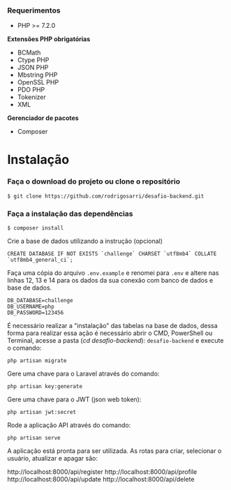 ### Requerimentos

- PHP >= 7.2.0

**Extensões PHP obrigatórias**

- BCMath
- Ctype PHP
- JSON PHP
- Mbstring PHP
- OpenSSL PHP
- PDO PHP
- Tokenizer
- XML

**Gerenciador de pacotes**
- Composer

# Instalação

### Faça o download do projeto ou clone o repositório

`$ git clone https://github.com/rodrigosarri/desafio-backend.git `

### Faça a instalação das dependências

`$ composer install `

Crie a base de dados utilizando a instrução (opcional)

    CREATE DATABASE IF NOT EXISTS `challenge` CHARSET `utf8mb4` COLLATE `utf8mb4_general_ci`;

Faça uma cópia do arquivo `.env.example` e renomei para `.env` e altere nas linhas 12, 13 e 14 para os dados da sua conexão com banco de dados e base de dados.

    DB_DATABASE=challenge
	DB_USERNAME=php
	DB_PASSWORD=123456

É necessário realizar a "instalação" das tabelas na base de dados, dessa forma para realizar essa ação é necessário abrir o CMD, PowerShell ou Terminal, acesse a pasta (*cd desafio-backend*): `desafio-backend` e execute o comando: 

    php artisan migrate

Gere uma chave para o Laravel através do comando:

    php artisan key:generate

Gere uma chave para o JWT (json web token):

    php artisan jwt:secret

Rode a aplicação API através do comando:

    php artisan serve

A aplicação está pronta para ser utilizada. As rotas para criar, selecionar o usuário, atualizar e apagar são:

http://localhost:8000/api/register
http://localhost:8000/api/profile
http://localhost:8000/api/update
http://localhost:8000/api/delete
